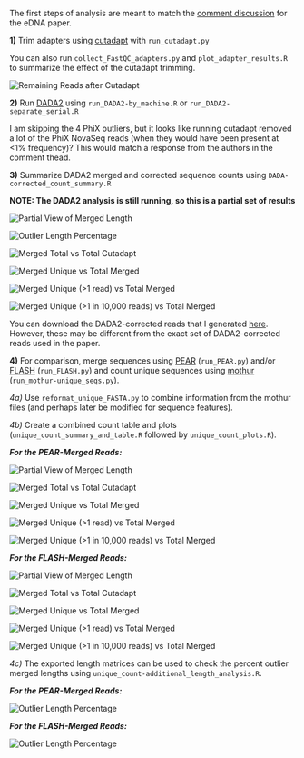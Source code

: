 The first steps of analysis are meant to match the [comment discussion](https://www.nature.com/articles/s41598-019-42455-9#article-comments) for the eDNA paper.

**1)** Trim adapters using [cutadapt](https://cutadapt.readthedocs.io/en/stable/) with `run_cutadapt.py`

You can also run `collect_FastQC_adapters.py` and `plot_adapter_results.R` to summarize the effect of the cutadapt trimming.

![Remaining Reads after Cutadapt](Cutadapt-filtered_read_counts-with_sequencer.png "Read Counts by Sequencer")

**2)** Run [DADA2](https://benjjneb.github.io/dada2/tutorial.html) using `run_DADA2-by_machine.R` or `run_DADA2-separate_serial.R`

I am skipping the 4 PhiX outliers, but it looks like running cutadapt removed a lot of the PhiX NovaSeq reads (when they would have been present at <1% frequency)?  This would match a response from the authors in the comment thead.

**3)** Summarize DADA2 merged and corrected sequence counts using `DADA-corrected_count_summary.R`

**NOTE: The DADA2 analysis is still running, so this is a partial set of results**

![Partial View of Merged Length](DADA2_processed_read_length_distribution.png "Partial View of Merged Length")

![Outlier Length Percentage](DADA2-merged-and-corrected_outlier_length_percentage.png "Outlier Length Percentage")

![Merged Total vs Total Cutadapt](DADA2-merged-and-corrected_total_merged_versus_total_cutadapt.png "Merged Total vs Total Cutadapt")

![Merged Unique vs Total Merged](DADA2-merged-and-corrected_unique_merged_versus_total_merged.png "Merged Unique vs Total Merged")

![Merged Unique (>1 read) vs Total Merged](DADA2-merged-and-corrected_unique_merged_multi-read_versus_total_merged.png "Merged Unique (>1 read) vs Total Merged")

![Merged Unique (>1 in 10,000 reads) vs Total Merged](DADA2-merged-and-corrected_unique_merged_per10k_versus_total_merged.png "Merged Unique (>1 in 10,000 reads) vs Total Merged")

You can download the DADA2-corrected reads that I generated [here](https://zenodo.org/record/4546559/files/DADA2_Corrected_Reads.tar.gz).  However, these may be different from the exact set of DADA2-corrected reads used in the paper.

**4)** For comparison, merge sequences using [PEAR](https://cme.h-its.org/exelixis/web/software/pear/) (`run_PEAR.py`) and/or [FLASH](https://ccb.jhu.edu/software/FLASH/) (`run_FLASH.py`) and count unique sequences using [mothur](https://mothur.org/) (`run_mothur-unique_seqs.py`).

*4a)* Use `reformat_unique_FASTA.py` to combine information from the mothur files (and perhaps later be modified for sequence features).

*4b)* Create a combined count table and plots (`unique_count_summary_and_table.R` followed by `unique_count_plots.R`).

***For the PEAR-Merged Reads:***

![Partial View of Merged Length](PEAR_merged_read_length_distribution.png "Partial View of Merged Length")

![Merged Total vs Total Cutadapt](PEAR_merged_total_merged_versus_total_cutadapt.png "Merged Total vs Total Cutadapt")

![Merged Unique vs Total Merged](PEAR_merged_unique_merged_versus_total_merged.png "Merged Unique vs Total Merged")

![Merged Unique (>1 read) vs Total Merged](PEAR_merged_unique_merged_multi-read_versus_total_merged.png "Merged Unique (>1 read) vs Total Merged")

![Merged Unique (>1 in 10,000 reads) vs Total Merged](PEAR_merged_unique_merged_per10k_versus_total_merged.png "Merged Unique (>1 in 10,000 reads) vs Total Merged")


***For the FLASH-Merged Reads:***

![Partial View of Merged Length](FLASH_merged_read_length_distribution.png "Partial View of Merged Length")

![Merged Total vs Total Cutadapt](FLASH_merged_total_merged_versus_total_cutadapt.png "Merged Total vs Total Cutadapt")

![Merged Unique vs Total Merged](FLASH_merged_unique_merged_versus_total_merged.png "Merged Unique vs Total Merged")

![Merged Unique (>1 read) vs Total Merged](FLASH_merged_unique_merged_multi-read_versus_total_merged.png "Merged Unique (>1 read) vs Total Merged")

![Merged Unique (>1 in 10,000 reads) vs Total Merged](FLASH_merged_unique_merged_per10k_versus_total_merged.png "Merged Unique (>1 in 10,000 reads) vs Total Merged")

*4c)* The exported length matrices can be used to check the percent outlier merged lengths using `unique_count-additional_length_analysis.R`.

***For the PEAR-Merged Reads:***

![Outlier Length Percentage](PEAR_merged_outlier_length_percentage.png "Outlier Length Percentage")

***For the FLASH-Merged Reads:***

![Outlier Length Percentage](FLASH_merged_outlier_length_percentage.png "Outlier Length Percentage")
